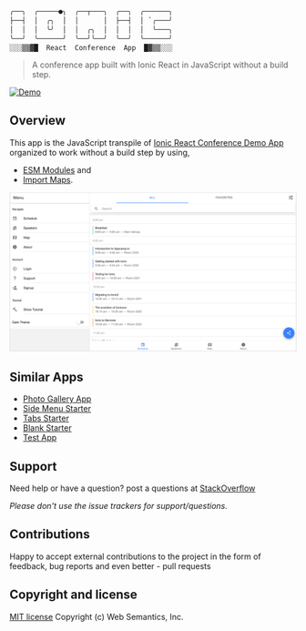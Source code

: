 ```
╭──╮  ╭─────●╮  ╭──┬───╮  ╭──╮  ╭──────╮
├──┤  │  ╭╮  │  │      │  ├──┤  │ `╭───╯
│  │  │  ╰╯  │  │  ╭╮  │  │  │  │  ╰───╮
╰──╯  ╰──────╯  ╰──╯╰──╯  ╰──╯  ╰──────╯
░░░▒▒▓█  React  Conference  App  █▓▒▒░░░
```
> A conference app built with Ionic React in JavaScript without a build step.

[![Demo](https://img.shields.io/badge/Demo-%E2%86%92-9D6EB3.svg?style=flat-square)](https://websemantics.github.io/ionic-react-conference-app/public/index.html)

## Overview

This app is the JavaScript transpile of [Ionic React Conference Demo App](https://github.com/ionic-team/ionic-react-conference-app) organized to work without a build step by using,

* [ESM Modules](https://developer.mozilla.org/en-US/docs/Web/JavaScript/Guide/Modules) and
* [Import Maps](https://github.com/WICG/import-maps).

<img src="public/assets/img/screenshot.png" alt="Conference app">

## Similar Apps

* [Photo Gallery App](https://github.com/websemantics/ionic-react-photo-gallery-app)
* [Side Menu Starter](https://github.com/websemantics/ionic-react-sidemenu-app)
* [Tabs Starter](https://github.com/websemantics/ionic-react-tabs-app)
* [Blank Starter](https://github.com/websemantics/ionic-react-blank-app)
* [Test App](https://github.com/websemantics/ionic-react-test-app)

## Support

Need help or have a question? post a questions at [StackOverflow](https://stackoverflow.com/questions/tagged/ionic-react-conference-app+web+semantics)

*Please don't use the issue trackers for support/questions.*

## Contributions

Happy to accept external contributions to the project in the form of feedback, bug reports and even better - pull requests

## Copyright and license

[MIT license](http://opensource.org/licenses/mit-license.php)
Copyright (c) Web Semantics, Inc.
